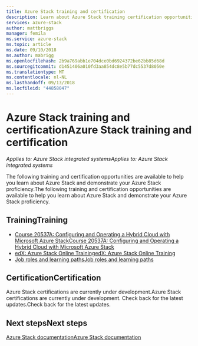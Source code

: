 ```yaml
---
title: Azure Stack training and certification
description: Learn about Azure Stack training certification opportunities
services: azure-stack
author: mattbriggs
manager: femila
ms.service: azure-stack
ms.topic: article
ms.date: 09/10/2018
ms.author: mabrigg
ms.openlocfilehash: 2b9a769abb1e704dce0bd6924372be62bb85d68d
ms.sourcegitcommit: d1451406a010fd3aa854dc8e5b77dc5537d8050e
ms.translationtype: MT
ms.contentlocale: nl-NL
ms.lasthandoff: 09/13/2018
ms.locfileid: "44858047"
---
```

# <a name="azure-stack-training-and-certification"></a><span data-ttu-id="dfce3-103">Azure Stack training and certification</span><span class="sxs-lookup"><span data-stu-id="dfce3-103">Azure Stack training and certification</span></span>

<span data-ttu-id="dfce3-104">*Applies to: Azure Stack integrated systems*</span><span class="sxs-lookup"><span data-stu-id="dfce3-104">*Applies to: Azure Stack integrated systems*</span></span>

<span data-ttu-id="dfce3-105">The following training and certification opportunities are available to help you learn about Azure Stack and demonstrate your Azure Stack proficiency.</span><span class="sxs-lookup"><span data-stu-id="dfce3-105">The following training and certification opportunities are available to help you learn about Azure Stack and demonstrate your Azure Stack proficiency.</span></span>

## <a name="training"></a><span data-ttu-id="dfce3-106">Training</span><span class="sxs-lookup"><span data-stu-id="dfce3-106">Training</span></span>

- [<span data-ttu-id="dfce3-107">Course 20537A: Configuring and Operating a Hybrid Cloud with Microsoft Azure Stack</span><span class="sxs-lookup"><span data-stu-id="dfce3-107">Course 20537A: Configuring and Operating a Hybrid Cloud with Microsoft Azure Stack</span></span>](https://www.microsoft.com/en-us/learning/course.aspx?cid=20537)
- [<span data-ttu-id="dfce3-108">edX: Azure Stack Online Training</span><span class="sxs-lookup"><span data-stu-id="dfce3-108">edX: Azure Stack Online Training</span></span>](https://aka.ms/AzureStackMOOC)
- [<span data-ttu-id="dfce3-109">Job roles and learning paths</span><span class="sxs-lookup"><span data-stu-id="dfce3-109">Job roles and learning paths</span></span>](https://azure.microsoft.com/training/learning-paths/)

## <a name="certification"></a><span data-ttu-id="dfce3-110">Certification</span><span class="sxs-lookup"><span data-stu-id="dfce3-110">Certification</span></span>

<span data-ttu-id="dfce3-111">Azure Stack certifications are currently under development.</span><span class="sxs-lookup"><span data-stu-id="dfce3-111">Azure Stack certifications are currently under development.</span></span> <span data-ttu-id="dfce3-112">Check back for the latest updates.</span><span class="sxs-lookup"><span data-stu-id="dfce3-112">Check back for the latest updates.</span></span>

## <a name="next-steps"></a><span data-ttu-id="dfce3-113">Next steps</span><span class="sxs-lookup"><span data-stu-id="dfce3-113">Next steps</span></span>

[<span data-ttu-id="dfce3-114">Azure Stack documentation</span><span class="sxs-lookup"><span data-stu-id="dfce3-114">Azure Stack documentation</span></span>](https://docs.microsoft.com/azure/azure-stack/)
